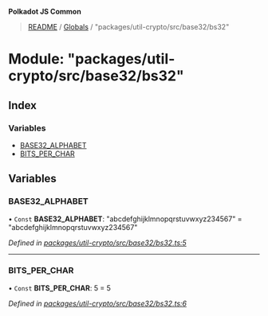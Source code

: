**Polkadot JS Common**

> [README](../README.md) / [Globals](../globals.md) / "packages/util-crypto/src/base32/bs32"

# Module: "packages/util-crypto/src/base32/bs32"

## Index

### Variables

* [BASE32\_ALPHABET](_packages_util_crypto_src_base32_bs32_.md#base32_alphabet)
* [BITS\_PER\_CHAR](_packages_util_crypto_src_base32_bs32_.md#bits_per_char)

## Variables

### BASE32\_ALPHABET

• `Const` **BASE32\_ALPHABET**: \"abcdefghijklmnopqrstuvwxyz234567\" = "abcdefghijklmnopqrstuvwxyz234567"

*Defined in [packages/util-crypto/src/base32/bs32.ts:5](https://github.com/polkadot-js/common/blob/13ae8665/packages/util-crypto/src/base32/bs32.ts#L5)*

___

### BITS\_PER\_CHAR

• `Const` **BITS\_PER\_CHAR**: 5 = 5

*Defined in [packages/util-crypto/src/base32/bs32.ts:6](https://github.com/polkadot-js/common/blob/13ae8665/packages/util-crypto/src/base32/bs32.ts#L6)*
